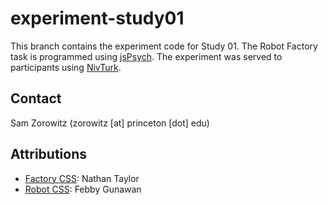 # experiment-study01

This branch contains the experiment code for Study 01. The Robot Factory task is programmed using [jsPsych](https://www.jspsych.org/latest). The experiment was served to participants using [NivTurk](https://nivlab.github.io/nivturk/).

## Contact

Sam Zorowitz (zorowitz [at] princeton [dot] edu)

## Attributions

- [Factory CSS](https://codepen.io/nathantaylor/pen/MJeXmN): Nathan Taylor
- [Robot CSS](https://codepen.io/febby_gunawan/pen/BDjvk): Febby Gunawan
